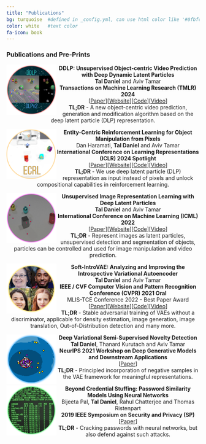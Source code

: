 ```yaml
---
title: "Publications"
bg: turquoise  #defined in _config.yml, can use html color like '#0fbfcf'
color: white   #text color
fa-icon: book
---
```


### Publications and Pre-Prints

<p align="center">
  <img src="https://github.com/taldatech/taldatech.github.io/raw/main/img/ddlp_paper_icon.png" style="height:130px" align="left">
  <strong>DDLP: Unsupervised Object-centric Video Prediction with Deep Dynamic Latent Particles</strong>
  <br>
  <strong>Tal Daniel</strong> and Aviv Tamar
  <br>
  <strong>Transactions on Machine Learning Research (TMLR) 2024</strong>
  <br>
  [<a href="https://arxiv.org/abs/2306.05957">Paper</a>][<a href="https://taldatech.github.io/ddlp-web/">Website</a>][<a href="https://github.com/taldatech/ddlp">Code</a>][<a href="https://www.youtube.com/watch?v=3S2pKhi_ewY">Video</a>]
  <br>
  <strong>TL;DR</strong> - A new object-centric video prediction, generation and modification algorithm based on the deep latent particle (DLP) representation.
</p>

<p align="center">
  <img src="https://github.com/taldatech/taldatech.github.io/raw/main/img/ecrl_paper_icon.png" style="height:130px" align="left">
  <strong>Entity-Centric Reinforcement Learning for Object Manipulation from Pixels</strong>
  <br>
  Dan Haramati, <strong>Tal Daniel</strong> and Aviv Tamar
  <br>
  <strong>International Conference on Learning Representations (ICLR) 2024 Spotlight</strong>
  <br>
  [<a href="https://arxiv.org/abs/2404.01220">Paper</a>][<a href="https://sites.google.com/view/entity-centric-rl">Website</a>][<a href="https://github.com/DanHrmti/ECRL">Code</a>][<a href="https://youtu.be/1YJCWyLcGHk?si=Igt6GPz7q3fwLLE0">Video</a>]
  <br>
  <strong>TL;DR</strong> - We use deep latent particle (DLP) representation as input instead of pixels and unlock compositional capabilities in reinforcement learning.
</p>

<p align="center">
  <img src="https://github.com/taldatech/taldatech.github.io/raw/main/img/dlp_paper_icon.png" style="height:130px" align="left">
  <strong>Unsupervised Image Representation Learning with Deep Latent Particles</strong>
  <br>
  <strong>Tal Daniel</strong> and Aviv Tamar
  <br>
  <strong>International Conference on Machine Learning (ICML) 2022</strong>
  <br>
  [<a href="https://arxiv.org/abs/2205.15821">Paper</a>][<a href="https://taldatech.github.io/deep-latent-particles-web/">Website</a>][<a href="https://github.com/taldatech/deep-latent-particles-pytorch">Code</a>][<a href="https://www.youtube.com/watch?v=6xywAtE7WPw">Video</a>]
  <br>
  <strong>TL;DR</strong> - Represent images as latent particles, unsupervised detection and segmentation of objects, particles can be controlled and used for image manipulation and video prediction.
</p>

<p align="center">
  <img src="https://github.com/taldatech/taldatech.github.io/raw/main/img/sv_paper_icon.png" style="height:130px" align="left">
  <strong>Soft-IntroVAE: Analyzing and Improving the Introspective Variational Autoencoder</strong>
  <br>
  <strong>Tal Daniel</strong> and Aviv Tamar
  <br>
  <strong>IEEE / CVF Computer Vision and Pattern Recognition Conference (CVPR) 2021 Oral</strong>
  <br>
  MLIS-TCE Conference 2022 - Best Paper Award
  <br>
  [<a href="https://arxiv.org/abs/2012.13253">Paper</a>][<a href="https://taldatech.github.io/soft-intro-vae-web/">Website</a>][<a href="https://github.com/taldatech/soft-intro-vae-pytorch">Code</a>][<a href="https://www.youtube.com/watch?v=1NfsSYoHnBg">Video</a>]
  <br>
  <strong>TL;DR</strong> - Stable adversarial training of VAEs without a discriminator, applicable for density estimation, image generation, image translation, Out-of-Distribution detection and many more.
</p>


<p align="center">
  <img src="https://github.com/taldatech/taldatech.github.io/raw/main/img/nd_paper_icon.png" style="height:130px" align="left">
  <strong>Deep Variational Semi-Supervised Novelty Detection</strong>
  <br>
  <strong>Tal Daniel</strong>, Thanard Kurutach and Aviv Tamar
  <br>
  <strong>NeurIPS 2021 Workshop on Deep Generative Models and Downstream Applications</strong>
  <br>
  [<a href="https://arxiv.org/abs/1911.04971">Paper</a>]
  <br>
  <strong>TL;DR</strong> - Principled incorporation of negative samples in the VAE framework for meaningful representations.
</p>


<p align="center">
  <img src="https://github.com/taldatech/taldatech.github.io/raw/main/img/pw_paper_icon.png" style="height:130px" align="left">
  <strong>Beyond Credential Stuffing: Password Similarity Models Using Neural Networks</strong>
  <br>
  Bijeeta Pal, <strong>Tal Daniel</strong>, Rahul Chatterjee and Thomas Ristenpart
  <br>
  <strong>2019 IEEE Symposium on Security and Privacy (SP)</strong>
  <br>
  [<a href="https://ieeexplore.ieee.org/document/8835247">Paper</a>]
  <br>
  <strong>TL;DR</strong> - Cracking passwords with neural networks, but also defend against such attacks.
</p>